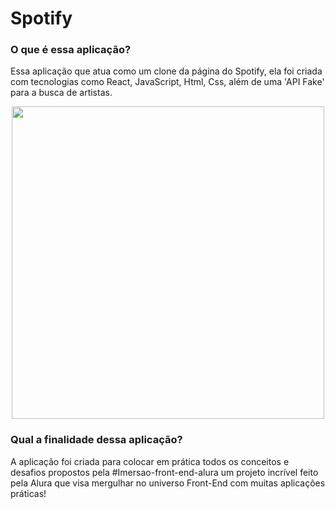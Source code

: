 # Spotify

<h3>O que é essa aplicação?</h3
 <p> Essa aplicação que atua como um clone da página do Spotify, ela foi criada com tecnologias como React, JavaScript, Html, Css, além de uma 'API Fake' para a busca de artistas. </p>

<p align="center">
  <img src="https://github.com/user-attachments/assets/592fc0d9-565e-4ed6-9332-67cfdf85f476" width="500">
</p>

<h3>Qual a finalidade dessa aplicação?</h3>
 <p> A aplicação foi criada para colocar em prática todos os conceitos e desafios propostos pela #Imersao-front-end-alura um projeto incrível feito pela Alura que visa mergulhar no universo Front-End com muitas aplicações práticas! </p>
